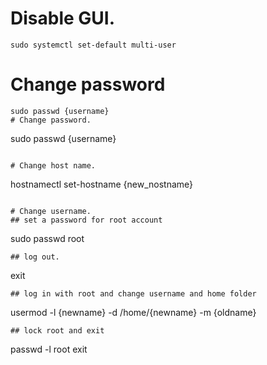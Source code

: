 # Disable GUI.
```
sudo systemctl set-default multi-user
```

# Change password
```
sudo passwd {username}
# Change password.
```
sudo passwd {username}
```

# Change host name.
```
hostnamectl set-hostname {new_nostname}
```

# Change username.
## set a password for root account
```
sudo passwd root
```
## log out.
```
exit
```
## log in with root and change username and home folder
```
usermod -l {newname} -d /home/{newname} -m {oldname}
```
## lock root and exit
```
passwd -l root
exit
```
